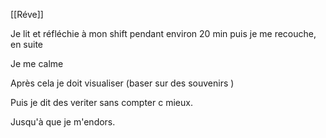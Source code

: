 
[[Réve]]

Je lit et réfléchie à mon shift pendant environ 20 min puis je me recouche, en suite 

Je me calme

Après cela je doit visualiser (baser sur des souvenirs ) 

Puis je dit des veriter sans compter c mieux.

Jusqu'à que je m'endors.




